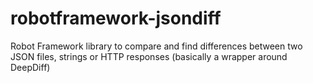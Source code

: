 # robotframework-jsondiff
Robot Framework library to compare and find differences between two JSON files, strings or HTTP responses (basically a wrapper around DeepDiff)
